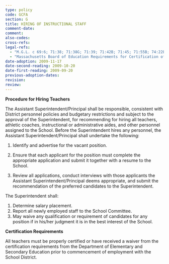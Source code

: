 ```yaml
---
type: policy
code: GCFA
section: G
title: HIRING OF INSTRUCTIONAL STAFF
comment-date:
comment:
also-codes:
cross-refs:
legal-refs:
  - "M.G.L. c 69:6; 71:38; 71:38G; 71:39; 71:42B; 71:45; 71:55B; 74:22E"
  - "Massachusetts Board of Education Requirements for Certification of Teachers, Principals, Supervisors, Directors, Superintendents and Assistant Superintendents in the Public Schools of the Commonwealth of Massachusetts; as currently revised."
date-adoption: 2009-11-17
date-second-reading: 2009-10-20
date-first-reading: 2009-09-20
previous-adoption-dates: 
revision: 
review: 
---
```


**Procedure for Hiring Teachers**

The Assistant Superintendent/Principal shall be responsible, consistent with District personnel policies and budgetary restrictions and subject to the approval of the Superintendent, for recommending for hiring all teachers, athletic coaches, instructional or administrative aides, and other personnel assigned to the School.  Before the Superintendent hires any personnel, the Assistant Superintendent/Principal shall undertake the following: 

1.	Identify and advertise for the vacant position.

2.	Ensure that each applicant for the position must complete the appropriate application and submit it together with a resume to the School.

3.	Review all applications, conduct interviews with those applicants the Assistant Superintendent/Principal deems appropriate, and submit the recommendation of the preferred candidates to the Superintendent.

The Superintendent shall:

1.	Determine salary placement.
2.	Report all newly employed staff to the School Committee.
3.	May waive any qualification or requirement of candidates for any position if in his/her judgment it is in the best interest of the School.

**Certification Requirements**

All teachers must be properly certified or have received a waiver from the certification requirements from the Department of Elementary and Secondary Education prior to commencement of employment with the School District.

